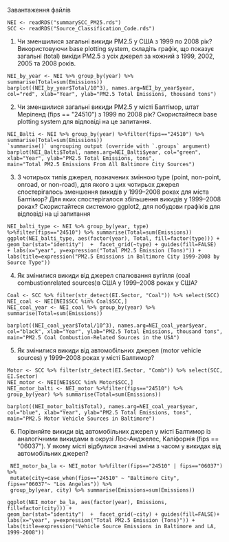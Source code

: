 Завантаження файлів
```
NEI <- readRDS("summarySCC_PM25.rds")
SCC <- readRDS("Source_Classification_Code.rds")
```

1. Чи зменшилися загальні викиди PM2.5 у США з 1999 по 2008 рік?
Використовуючи base plotting system, складіть графік, що показує загальні
(total) викіди PM2.5 з усіх джерел за кожний з 1999, 2002, 2005 та 2008
років.
```
NEI_by_year <- NEI %>% group_by(year) %>% summarise(Total=sum(Emissions))
barplot((NEI_by_year$Total/10^3), names.arg=NEI_by_year$year, col="red", xlab="Year", ylab="PM2.5 Total Emissions, thousand tons")
```
2. Чи зменшилися загальні викиди PM2.5 у місті Балтімор, штат Меріленд
(fips == "24510") з 1999 по 2008 рік? Скористайтеся base plotting system для
відповіді на це запитання.
```
NEI_Balti <- NEI %>% group_by(year) %>%filter(fips=="24510") %>% summarise(Total=sum(Emissions))
`summarise()` ungrouping output (override with `.groups` argument)
barplot(NEI_Balti$Total, names.arg=NEI_Balti$year, col="green", xlab="Year", ylab="PM2.5 Total Emissions, tons", 
main="Total PM2.5 Emissions From All Baltimore City Sources")
```
3. З чотирьох типів джерел, позначених змінною type (point, non-point, onroad, or non-road), для якого з цих чотирьох джерел спостерігалось
зменшення викидів у 1999–2008 роках для міста Балтімор? Для яких
спостерігалося збільшення викидів у 1999–2008 роках? Скористайтеся
системою ggplot2, для побудови графіків для відповіді на ці запитання
```
NEI_balti_type <- NEI %>% group_by(year, type) %>%filter(fips=="24510") %>% summarise(Total=sum(Emissions))
ggplot(NEI_balti_type, aes(factor(year), Total, fill=factor(type))) + geom_bar(stat="identity")  +  facet_grid(~type) + guides(fill=FALSE)
+ labs(x="year", y=expression("Total PM2.5 Emission (Tons)")) +  labs(title=expression("PM2.5 Emissions in Baltimore City 1999-2008 by Source Type"))
```
4. Як змінилися викиди від джерел спалювання вугілля (coal combustionrelated sources)в США у 1999–2008 роках у США?
```
Coal <- SCC %>% filter(str_detect(EI.Sector, "Coal")) %>% select(SCC)
NEI_coal <- NEI[NEI$SCC %in% Coal$SCC,]
NEI_coal_year <- NEI_coal %>% group_by(year) %>% summarise(Total=sum(Emissions))

barplot((NEI_coal_year$Total/10^3), names.arg=NEI_coal_year$year, col="black", xlab="Year", ylab="PM2.5 Total Emissions, thousand tons",
main="PM2.5 Coal Combustion-Related Sources in the USA")
```
5. Як змінилися викиди від автомобільних джерел (motor vehicle sources) у
1999–2008 роках у місті Балтимор?
```
Motor <- SCC %>% filter(str_detect(EI.Sector, "Comb")) %>% select(SCC, EI.Sector)
NEI_motor <- NEI[NEI$SCC %in% Motor$SCC,]
NEI_motor_balti <- NEI_motor %>%filter(fips=="24510") %>% group_by(year) %>% summarise(Total=sum(Emissions))

barplot((NEI_motor_balti$Total), names.arg=NEI_coal_year$year, col="blue", xlab="Year", ylab="PM2.5 Total Emissions, tons", 
main="PM2.5 Motor Vehicle Sources in Baltimore")
```
6. Порівняйте викиди від автомобільних джерел у місті Балтимор із
аналогічними викидами в окрузі Лос-Анджелес, Каліфорнія (fips ==
"06037"). У якому місті відбулися значні зміни з часом у викидах від
автомобільних джерел?
```
 NEI_motor_ba_la <- NEI_motor %>%filter(fips=="24510" | fips=="06037")  %>% 
 mutate(city=case_when(fips=="24510" ~ "Baltimore City", fips=="06037"~ "Los Angeles")) %>% 
 group_by(year, city) %>% summarise(Emissions=sum(Emissions))

ggplot(NEI_motor_ba_la, aes(factor(year), Emissions, fill=factor(city))) +
geom_bar(stat="identity")  +  facet_grid(~city) + guides(fill=FALSE)+ 
labs(x="year", y=expression("Total PM2.5 Emission (Tons)")) + 
labs(title=expression("Vehicle Source Emissions in Baltimore and LA, 1999-2008"))
```
